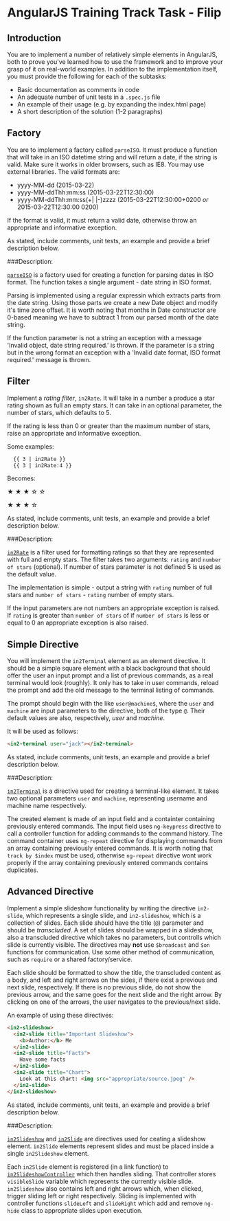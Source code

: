 # AngularJS Training Track Task - Filip

## Introduction

You are to implement a number of relatively simple elements in AngularJS, both to prove you've learned how to use the framework and to improve your grasp of it on real-world examples. In addition to the implementation itself, you must provide the following for each of the subtasks:

  - Basic documentation as comments in code
  - An adequate number of unit tests in a `.spec.js` file
  - An example of their usage (e.g. by expanding the index.html page)
  - A short description of the solution (1-2 paragraphs)

## Factory

You are to implement a factory called `parseISO`. It must produce a function that will take in an ISO datetime string and will return a date, if the string is valid. Make sure it works in older browsers, such as IE8. You may use external libraries. The valid formats are:

- yyyy-MM-dd (2015-03-22)
- yyyy-MM-ddThh:mm:ss (2015-03-22T12:30:00)
- yyyy-MM-ddThh:mm:ss(+| |-)zzzz (2015-03-22T12:30:00+0200 *or* 2015-03-22T12:30:00 0200)

If the format is valid, it must return a valid date, otherwise throw an appropriate and informative exception.

As stated, include comments, unit tests, an example and provide a brief description below.

###Description:

[`parseISO`](https://github.com/Tweety-FER/in2ngPlayground/blob/master/src/parseISO/parseISO.factory.js) is a factory used for creating a function for parsing dates in ISO format. The function takes a single argument - date string in ISO format.

Parsing is implemented using a regular expressin which extracts parts from the date string. Using those parts we create a new Date object and modify it's time zone offset. It is worth noting that months in Date constructor are 0-based meaning we have to subtract 1 from our parsed month of the date string.

If the function parameter is not a string an exception with a message 'Invalid object, date string required.' is thrown. If the parameter is a string but in the wrong format an exception with a 'Invalid date format, ISO format required.' message is thrown.

## Filter

Implement a *rating filter*, `in2Rate`. It will take in a number a produce a star rating shown as full an empty stars. It can take in an optional parameter, the number of stars, which defaults to 5.

If the rating is less than 0 or greater than the maximum number of stars, raise an appropriate and informative exception.

Some examples:

```html
  {{ 3 | in2Rate }}
  {{ 3 | in2Rate:4 }}
```

Becomes:

&#9733; &#9733; &#9733; &#9734; &#9734;

&#9733; &#9733; &#9733; &#9734;

As stated, include comments, unit tests, an example and provide a brief description below.

###Description:

[`in2Rate`](https://github.com/Tweety-FER/in2ngPlayground/blob/master/src/in2Rate/in2Rate.filter.js) is a filter used for formatting ratings so that they are represented with full and empty stars. The filter takes two arguments: `rating` and `number of stars` (optional). If number of stars parameter is not defined 5 is used as the default value.

The implementation is simple - output a string with `rating` number of full stars and `number of stars` - `rating` number of empty stars.

If the input parameters are not numbers an appropriate exception is raised. If `rating` is greater than `number of stars` of if `number of stars` is less or equal to 0 an appropriate exception is also raised.

## Simple Directive

You will implement the `in2Terminal` element as an element directive. It should be a simple square element with a black background that should offer the user an input prompt and a list of previous commands, as a real terminal would look (roughly). It only has to take in user commands, reload the prompt and add the old message to the terminal listing of commands.

The prompt should begin with the like `user@machine$`, where the `user` and `machine` are input parameters to the directive, both of the type `@`. Their default values are also, respectively, *user* and *machine*.

It will be used as follows:

```html
<in2-terminal user="jack"></in2-terminal>
```

As stated, include comments, unit tests, an example and provide a brief description below.

###Description:

[`in2Terminal`](https://github.com/Tweety-FER/in2ngPlayground/blob/master/src/in2Terminal/in2Terminal.directive.js) is a directive used for creating a terminal-like element. It takes two optional parameters `user` and `machine`, representing username and machine name respectively.

The created element is made of an input field and a containter containing previously entered commands. The input field uses `ng-keypress` directive to call a controller function for adding commands to the command history. The command container uses `ng-repeat` directive for displaying commands from an array containing previously entered commands. It is worth noting that `track by $index` must be used, otherwise `ng-repeat` directive wont work properly if the array containing previously entered commands contains duplicates.

## Advanced Directive

Implement a simple slideshow functionality by writing the directive `in2-slide`, which represents a single slide, and `in2-slideshow`, which is a collection of slides. Each slide should have the title (`@`) parameter and should be *transcluded*. A set of slides should be wrapped in a slideshow, also a transcluded directive which takes no parameters, but controlls which slide is currently visible. The directives may **not** use `$broadcast` and `$on` functions for communication. Use some other method of communication, such as `require` or a shared factory/service. 

Each slide should be formatted to show the title, the transcluded content as a body, and left and right arrows on the sides, if there exist a previous and next slide, respectively. If there is no previous slide, do not show the previous arrow, and the same goes for the next slide and the right arrow. By clicking on one of the arrows, the user navigates to the previous/next slide.

An example of using these directives:

```html
<in2-slideshow>
  <in2-slide title="Important Slideshow">
    <b>Author:</b> Me
  </in2-slide>
  <in2-slide title="Facts">
    Have some facts
  </in2-slide>
  <in2-slide title="Chart">
    Look at this chart: <img src="appropriate/source.jpeg" />
  </in2-slide>
</in2-slideshow>
```

As stated, include comments, unit tests, an example and provide a brief description below.

###Description:

[`in2Slideshow`](https://github.com/Tweety-FER/in2ngPlayground/blob/master/src/in2Slideshow/in2Slideshow.directive.js) and [`in2Slide`](https://github.com/Tweety-FER/in2ngPlayground/blob/master/src/in2Slideshow/in2Slide.directive.js) are directives used for ceating a slideshow element. `in2Slide` elements represent slides and must be placed inside a single `in2Slideshow` element.

Each `in2Slide` element is registered (in a link function) to [`in2SlideshowController`](https://github.com/Tweety-FER/in2ngPlayground/blob/master/src/in2Slideshow/in2Slideshow.controller.js) which then handles sliding. That controller stores `visibleSlide` variable which represents the currently visible slide. `in2Slideshow` also contains left and right arrows which, when clicked, trigger sliding left or right respectively. Sliding is implemented with controller functions `slideLeft` and `slideRight` which add and remove `ng-hide` class to appropriate slides upon execution.